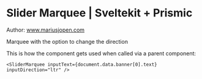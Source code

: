 # Slider Marquee | Sveltekit + Prismic
Author: www.mariusjopen.com

Marquee with the option to change the direction

This is how the component gets used when called via a parent component:
````
<SliderMarquee inputText={document.data.banner[0].text} inputDirection="ltr" />
````
